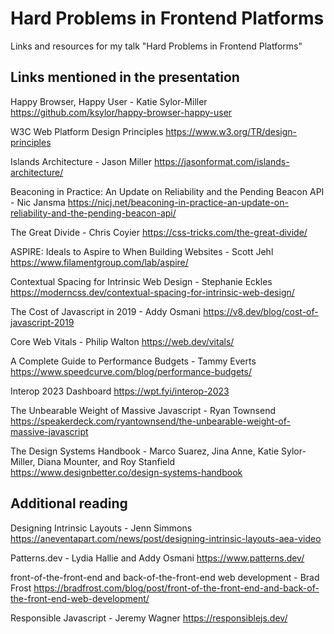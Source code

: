 # Hard Problems in Frontend Platforms
Links and resources for my talk "Hard Problems in Frontend Platforms"

## Links mentioned in the presentation

Happy Browser, Happy User - Katie Sylor-Miller
https://github.com/ksylor/happy-browser-happy-user

W3C Web Platform Design Principles
https://www.w3.org/TR/design-principles

Islands Architecture - Jason Miller
https://jasonformat.com/islands-architecture/

Beaconing in Practice: An Update on Reliability and the Pending Beacon API - Nic Jansma
https://nicj.net/beaconing-in-practice-an-update-on-reliability-and-the-pending-beacon-api/

The Great Divide - Chris Coyier
https://css-tricks.com/the-great-divide/

ASPIRE: Ideals to Aspire to When Building Websites - Scott Jehl
https://www.filamentgroup.com/lab/aspire/

Contextual Spacing for Intrinsic Web Design - Stephanie Eckles
https://moderncss.dev/contextual-spacing-for-intrinsic-web-design/

The Cost of Javascript in 2019 - Addy Osmani
https://v8.dev/blog/cost-of-javascript-2019

Core Web Vitals - Philip Walton
https://web.dev/vitals/

A Complete Guide to Performance Budgets - Tammy Everts
https://www.speedcurve.com/blog/performance-budgets/

Interop 2023 Dashboard
https://wpt.fyi/interop-2023

The Unbearable Weight of Massive Javascript - Ryan Townsend 
https://speakerdeck.com/ryantownsend/the-unbearable-weight-of-massive-javascript

The Design Systems Handbook - Marco Suarez, Jina Anne, Katie Sylor-Miller, Diana Mounter, and Roy Stanfield
https://www.designbetter.co/design-systems-handbook

## Additional reading

Designing Intrinsic Layouts - Jenn Simmons
https://aneventapart.com/news/post/designing-intrinsic-layouts-aea-video

Patterns.dev - Lydia Hallie and Addy Osmani
https://www.patterns.dev/

front-of-the-front-end and back-of-the-front-end web development - Brad Frost
https://bradfrost.com/blog/post/front-of-the-front-end-and-back-of-the-front-end-web-development/

Responsible Javascript - Jeremy Wagner
https://responsiblejs.dev/
